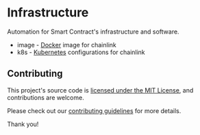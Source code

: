 # Infrastructure

Automation for Smart Contract's infrastructure and software.

  * image - [Docker](https://www.docker.com/) image for chainlink
  * k8s - [Kubernetes](https://kubernetes.io/) configurations for chainlink

## Contributing

This project's source code is [licensed under the MIT License](https://github.com/smartcontractkit/chainlink/blob/master/LICENSE), and contributions are welcome.

Please check out our [contributing guidelines](./docs/CONTRIBUTING.md) for more details.

Thank you!
